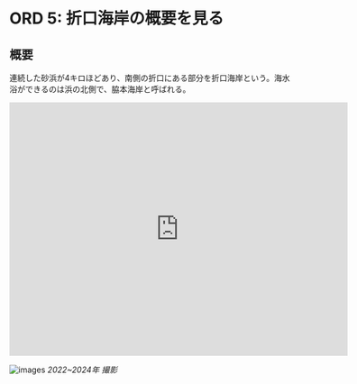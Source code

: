 # ORD 5: 折口海岸の概要を見る

<!-- toc -->

## 概要

連続した砂浜が4キロほどあり、南側の折口にある部分を折口海岸という。海水浴ができるのは浜の北側で、脇本海岸と呼ばれる。

<iframe src="https://www.google.com/maps/embed?pb=!1m17!1m12!1m3!1d13798.835576954321!2d130.20203794195072!3d32.064484006953045!2m3!1f0!2f0!3f0!3m2!1i1024!2i768!4f13.1!3m2!1m1!2zMzLCsDAzJzQwLjQiTiAxMzDCsDEyJzI0LjIiRQ!5e1!3m2!1sen!2sjp!4v1726367962059!5m2!1sen!2sjp" width="600" height="450" style="border:0;" allowfullscreen="" loading="lazy" referrerpolicy="no-referrer-when-downgrade"></iframe>

![images](./images/20241117beach.jpg)
*2022~2024年 撮影*
